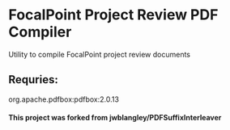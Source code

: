 # FocalPoint Project Review PDF Compiler

Utility to compile FocalPoint project review documents

## Requries:
org.apache.pdfbox:pdfbox:2.0.13

#### This project was forked from jwblangley/PDFSuffixInterleaver
